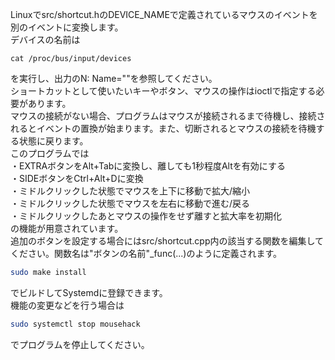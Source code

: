 Linuxでsrc/shortcut.hのDEVICE_NAMEで定義されているマウスのイベントを別のイベントに変換します。\
デバイスの名前は
```
cat /proc/bus/input/devices
```
を実行し、出力のN: Name=""を参照してください。\
ショートカットとして使いたいキーやボタン、マウスの操作はioctlで指定する必要があります。\
マウスの接続がない場合、プログラムはマウスが接続されるまで待機し、接続されるとイベントの置換が始まります。また、切断されるとマウスの接続を待機する状態に戻ります。\
このプログラムでは\
・EXTRAボタンをAlt+Tabに変換し、離しても1秒程度Altを有効にする\
・SIDEボタンをCtrl+Alt+Dに変換\
・ミドルクリックした状態でマウスを上下に移動で拡大/縮小\
・ミドルクリックした状態でマウスを左右に移動で進む/戻る\
・ミドルクリックしたあとマウスの操作をせず離すと拡大率を初期化\
の機能が用意されています。\
追加のボタンを設定する場合にはsrc/shortcut.cpp内の該当する関数を編集してください。関数名は"ボタンの名前"_func(...)のように定義されます。
```sh
sudo make install
```
でビルドしてSystemdに登録できます。\
機能の変更などを行う場合は
```sh
sudo systemctl stop mousehack
```
でプログラムを停止してください。
